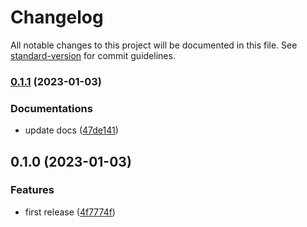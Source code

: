 # Changelog

All notable changes to this project will be documented in this file. See [standard-version](https://github.com/conventional-changelog/standard-version) for commit guidelines.

### [0.1.1](https://github.com/z1c1/remark-directive-custom-dataset-tag-plugin/compare/v0.1.0...v0.1.1) (2023-01-03)


### Documentations

* update docs ([47de141](https://github.com/z1c1/remark-directive-custom-dataset-tag-plugin/commit/47de1412199d4bcc64dc2c7f591537a6569e7e2a))

## 0.1.0 (2023-01-03)


### Features

* first release ([4f7774f](https://github.com/z1c1/remark-directive-custom-dataset-tag-plugin/commit/4f7774f1e6b093dd1045b14f2d31a16fb7c3d405))
